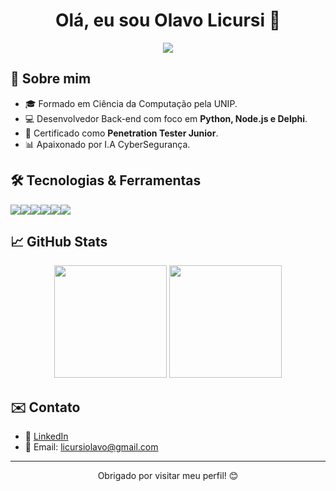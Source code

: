 <h1 align="center">Olá, eu sou Olavo Licursi 👋</h1>

<p align="center">
  <img src="https://readme-typing-svg.herokuapp.com?color=00F7FF&center=true&vCenter=true&lines=Desenvolvedor+Back-end;Amante+de+Automação+e+Data+Science;Explorando+Cybersegurança" />
</p>

## 🚀 Sobre mim

- 🎓 Formado em Ciência da Computação pela UNIP.
- 💻 Desenvolvedor Back-end com foco em **Python, Node.js e Delphi**.
- 🔐 Certificado como **Penetration Tester Junior**.
- 📊 Apaixonado por I.A CyberSegurança.

## 🛠️ Tecnologias & Ferramentas
<div style="display: flex; flex-wrap: wrap;">
  <img src="https://img.shields.io/badge/Python-3776AB?style=for-the-badge&logo=python&logoColor=white"/>
  <img src="https://img.shields.io/badge/Delphi-EE1F35?style=for-the-badge&logo=delphi&logoColor=white"/>
  <img src="https://img.shields.io/badge/Node.js-339933?style=for-the-badge&logo=nodedotjs&logoColor=white"/>
  <img src="https://img.shields.io/badge/SQL Server-CC2927?style=for-the-badge&logo=microsoftsqlserver&logoColor=white"/>
  <img src="https://img.shields.io/badge/Git-F05032?style=for-the-badge&logo=git&logoColor=white"/>
  <img src="https://img.shields.io/badge/Linux-FCC624?style=for-the-badge&logo=linux&logoColor=black"/>
</div>

## 📈 GitHub Stats
<div align="center">
  <img height="180em" src="https://github-readme-stats.vercel.app/api?username=olavolicursi&show_icons=true&theme=dracula&count_private=true" />
  <img height="180em" src="https://github-readme-stats.vercel.app/api/top-langs/?username=olavolicursi&layout=compact&theme=dracula" />
</div>

## ✉️ Contato
- 💼 [LinkedIn](https://www.linkedin.com/in/olavo-licursi-04753215b/)
- 📧 Email: licursiolavo@gmail.com

---

<p align="center"> Obrigado por visitar meu perfil! 😊</p>

